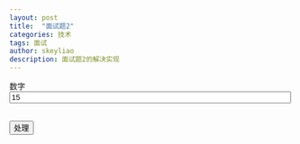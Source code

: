 ```yaml
---
layout: post
title:  "面试题2"
categories: 技术
tags: 面试
author: skeyliao
description: 面试题2的解决实现
---
```

数字<input id="str1" style="width:500px" type="number" value="15" /><br><br>

<button id="doresult">处理</button>
<p id="result"></p>
<script>
function getDivide(n)  
    {  
		var str="";
        if(n>2)  
        {  
            var temp=n;  
            var num=0;  
            var k,m;  
            for(var i=3;i<=n/2;i++)  
            {  
              
                if(n%i==0)  
                {  
                    k=(i-1)/2;
                    if(k%1 !== 0){
						continue;
					}

                    m=n/i;  
                    for(var j=(m-k)>0?(m-k):(k-m+1);j<=(k+m);j++)  
						//console.log(j+"\t");
						str=str+(""+j.toString()+" ");
                    console.log("\n")
					str+="<br>";
                }  
            }
			
            if(n%2==1)
				//console.log(parseInt(n/2)+"\t"+(parseInt(n/2)+1))
				str=str+(""+(parseInt(n/2).toString()+" "+(parseInt(n/2)+1).toString()))
            console.log("\n");
			str+="<br>";
  
            while(temp!=0)  
            {  
                if(temp%2==0)  
                temp=temp/2;  
                else  
                    break;  
                  
            }  
            if(temp==0)  
                   console("NONE");  
        }  
        else  
        {  
           console("NONE");  
        }
		console.log(str);
		return str;
    }  
	
	
	


    $("#doresult").click(function(){
        $("#result").html("")
        var s1 = $("#str1").val();
        var str=getDivide(parseInt(s1));
        if(!str)
            str="无法提取结果";
        $("#result").html("处理结果如下:<br>"+str);

    })
</script>